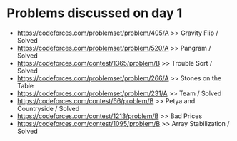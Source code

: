 # Problems discussed on day 1
- https://codeforces.com/problemset/problem/405/A >> Gravity Flip / Solved
- https://codeforces.com/problemset/problem/520/A >> Pangram / Solved
- https://codeforces.com/contest/1365/problem/B >> Trouble Sort / Solved
- https://codeforces.com/problemset/problem/266/A >> Stones on the Table
- https://codeforces.com/problemset/problem/231/A >> Team / Solved
- https://codeforces.com/contest/66/problem/B >> Petya and Countryside / Solved
- https://codeforces.com/contest/1213/problem/B >> Bad Prices
- https://codeforces.com/contest/1095/problem/B >> Array Stabilization / Solved
